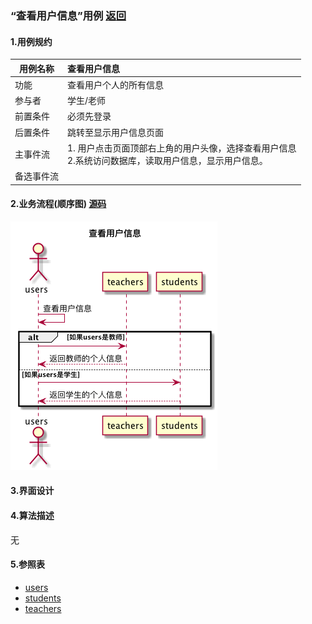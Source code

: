 ### “查看用户信息”用例 [返回](././README.md)

#### 1.用例规约

|用例名称|查看用户信息|
|-------|:-------------|
|功能|查看用户个人的所有信息|
|参与者|学生/老师|
|前置条件|必须先登录|
|后置条件|跳转至显示用户信息页面|
|主事件流|1. 用户点击页面顶部右上角的用户头像，选择查看用户信息<br/>2.系统访问数据库，读取用户信息，显示用户信息。|
|备选事件流| |


#### 2.业务流程(顺序图) [源码](../sequence/查看用户信息.md)
![登出](/out/test6/sequence/查看用户信息/查看用户信息.png)

#### 3.界面设计

#### 4.算法描述
无


#### 5.参照表
- [users](../数据库设计.md/#users)
- [students](../数据库设计.md/#students)
- [teachers](../数据库设计.md/#teachers)